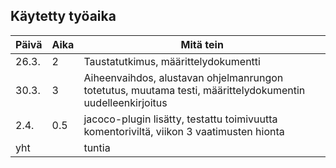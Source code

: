 ## Käytetty työaika

Päivä | Aika | Mitä tein
--- | --- | ---
26.3. | 2 | Taustatutkimus, määrittelydokumentti
30.3.| 3 | Aiheenvaihdos, alustavan ohjelmanrungon totetutus, muutama testi, määrittelydokumentin uudelleenkirjoitus
2.4. | 0.5 | jacoco-plugin lisätty, testattu toimivuutta komentoriviltä, viikon 3 vaatimusten hionta
yht|   | tuntia
